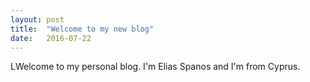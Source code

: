 ```yaml
---
layout: post
title:  "Welcome to my new blog"
date:   2016-07-22
---
```


<p class="intro"><span class="dropcap">L</span>Welcome to my personal blog. I'm Elias Spanos and I'm from Cyprus.</p>

